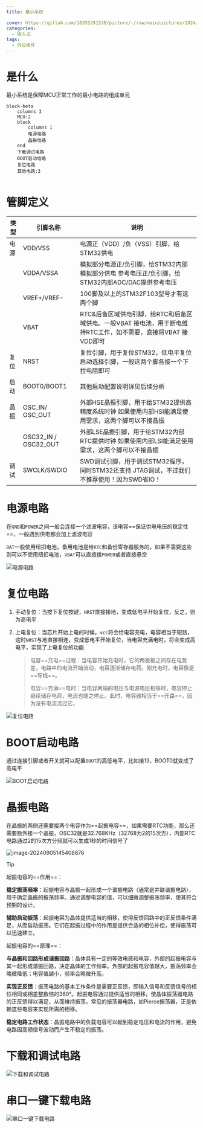 ```yaml
---
title: 最小系统

cover: https://gitlab.com/18355291538/picture/-/raw/main/pictures/2024/09/5_14_29_41_202409051429525.png
categories: 
  - 嵌入式
tags:
  - 外设组件
---
```




# 是什么

最小系统是保障MCU正常工作的最小电路的组成单元

```mermaid
block-beta
	columns 3
	MCU:2
	block
		columns 1
		电源电路
		晶振电路
	end
	下载调试电路
	BOOT启动电路
	复位电路
	其他电路:3
	
```

# 管脚定义

| 类型 | 引脚名称             | 说明                                                         |
| ---- | -------------------- | ------------------------------------------------------------ |
| 电源 | VDD/VSS              | 电源正（VDD）/负（VSS）引脚，给STM32供电                     |
|      | VDDA/VSSA            | 模拟部分电源正/负引脚，给STM32内部模拟部分供电 参考电压正/负引脚，给STM32内部ADC/DAC提供参考电压 |
|      | VREF+/VREF-          | 100脚及以上的STM32F103型号才有这两个脚                       |
|      | VBAT                 | RTC&后备区域供电引脚，给RTC和后备区域供电。一般VBAT 接电池，用于断电维持RTC工作，如不需要，直接将VBAT 接VDD即可 |
| 复位 | NRST                 | 复位引脚，用于复位STM32，低电平复位 启动选择引脚，一般这两个脚各接一个下拉电阻即可 |
| 启动 | BOOT0/BOOT1          | 其他启动配置说明详见后续分析                                 |
| 晶振 | OSC_IN/ OSC_OUT      | 外部HSE晶振引脚，用于给STM32提供高精度系统时钟 如果使用内部HSI能满足使用需求，这两个脚可以不接晶振 |
|      | OSC32_IN / OSC32_OUT | 外部LSE晶振引脚，用于给STM32内部RTC提供时钟 如果使用内部LSI能满足使用需求，这两个脚可以不接晶振 |
| 调试 | SWCLK/SWDIO          | SWD调试引脚，用于调试STM32程序，同时STM32还支持 JTAG调试，不过我们不推荐使用！因为SWD省IO！ |

# 电源电路

在`GND`和`POWER`之间一般会连接一个滤波电容，该电容==保证供电电压的稳定性==，一般遇到供电都会加上滤波电容

`BAT`一般使用纽扣电池，备用电池是给`RTC`和备份寄存器服务的，如果不需要这些则可以不使用纽扣电池，`VBAT`可以直接接`POWER`或者直接悬空

![电源电路](https://gitlab.com/18355291538/picture/-/raw/main/pictures/2024/09/5_14_29_41_202409051429525.png)

# 复位电路

1. 手动复位：当按下复位按键，`NRST`直接接地，变成低电平开始复位，反之，则为高电平

2. 上电复位：当芯片开始上电的时候，`vcc`将会给电容充电，电容相当于短路，这时`NRST`与地直接相连，变成低电平开始复位，当电容充满电时，将会变成高电平，实现了上电复位的功能

   > 电容==充电==过程：当电容开始充电时，它的两极板之间存在电势差，电路中的电流开始流动，电容逐渐储存电荷。刚充电时，电容像是==导线==。
   >
   > 电容==充满==电时：当电容两端的电压与电源电压相等时，电容停止继续储存电荷，电流也随之停止。此时，电容器相当于==开路==，因为没有电流流过它。

![复位电路](https://gitlab.com/18355291538/picture/-/raw/main/pictures/2024/09/5_14_38_27_202409051438895.png)

# BOOT启动电路

通过连接引脚或者开关就可以配置`BOOT`的高低电平，比如接13，BOOT0就变成了高电平

![BOOT启动电路](https://gitlab.com/18355291538/picture/-/raw/main/pictures/2024/09/5_14_51_30_202409051451188.png)

# 晶振电路

在晶振的两侧还需要接两个电容作为==起振电容==，如果需要RTC功能，那么还需要额外接一个晶振，OSC32就是32.768KHz（32768为2的15次方），内部RTC电路通过2的15次方分频就可以生成1秒的时间信号了

![image-20240905145408876](https://gitlab.com/18355291538/picture/-/raw/main/pictures/2024/09/5_14_54_8_202409051454950.png)

> [!TIP]
>
> 起振电容的==作用==：
>
> **稳定振荡频率**：起振电容与晶振一起形成一个谐振电路（通常是并联谐振电路），用于确定晶振的振荡频率。通过调整电容的值，可以细微调整振荡频率，使其符合预期的设计。
>
> **辅助启动振荡**：起振电容为晶体提供适当的相移，使得反馈回路中的正反馈条件满足，从而启动振荡。它们在起振过程中的作用是提供合适的相位补偿，使得振荡可以迅速建立。
>
> 起振电容的==原理==：
>
> **与晶振和回路形成谐振回路**：晶体具有一定的等效电感和电容，外部的起振电容与其一起形成谐振回路，决定晶体的工作频率。外部的起振电容值越大，振荡频率会略微降低；电容值越小，频率会略微升高。
>
> **实现正反馈**：振荡电路的基本工作条件是需要正反馈，即输入信号和反馈信号的相位相同或相差整数倍的360°。起振电容通过提供适当的相移，使晶体振荡器电路的正反馈得以满足，从而维持振荡。常见的振荡器电路，如Pierce振荡器，正是依赖这些电容来实现所需的相移。
>
> **稳定电路工作状态**：晶振电路中的负载电容可以起到稳定电压和电流的作用，避免电路因高频信号波动而产生不稳定的振荡。

# 下载和调试电路

![下载和调试电路](https://gitlab.com/18355291538/picture/-/raw/main/pictures/2024/09/5_15_16_34_202409051516284.png)

# 串口一键下载电路

![串口一键下载电路](https://gitlab.com/18355291538/picture/-/raw/main/pictures/2024/09/5_15_17_4_202409051517731.png)













































